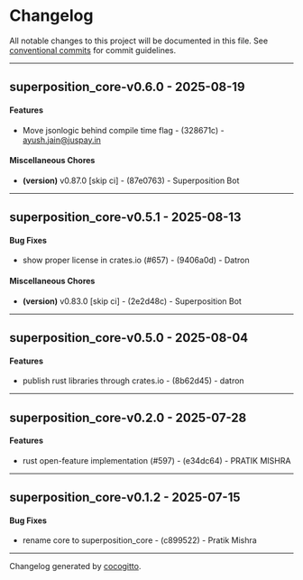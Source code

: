 # Changelog
All notable changes to this project will be documented in this file. See [conventional commits](https://www.conventionalcommits.org/) for commit guidelines.

- - -
## superposition_core-v0.6.0 - 2025-08-19
#### Features
- Move jsonlogic behind compile time flag - (328671c) - ayush.jain@juspay.in
#### Miscellaneous Chores
- **(version)** v0.87.0 [skip ci] - (87e0763) - Superposition Bot

- - -

## superposition_core-v0.5.1 - 2025-08-13
#### Bug Fixes
- show proper license in crates.io (#657) - (9406a0d) - Datron
#### Miscellaneous Chores
- **(version)** v0.83.0 [skip ci] - (2e2d48c) - Superposition Bot

- - -

## superposition_core-v0.5.0 - 2025-08-04
#### Features
- publish rust libraries through crates.io - (8b62d45) - datron

- - -

## superposition_core-v0.2.0 - 2025-07-28
#### Features
- rust open-feature implementation (#597) - (e34dc64) - PRATIK MISHRA

- - -

## superposition_core-v0.1.2 - 2025-07-15
#### Bug Fixes
- rename core to superposition_core - (c899522) - Pratik Mishra

- - -

Changelog generated by [cocogitto](https://github.com/cocogitto/cocogitto).